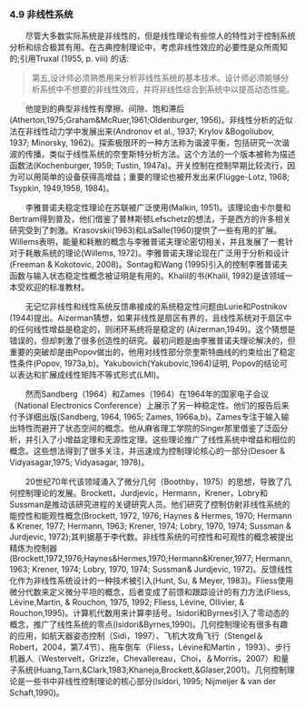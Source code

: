 ### 4.9 非线性系统

　　尽管大多数实际系统是非线性的，但是线性理论有些惊人的特性对于控制系统分析和综合极其有用。在古典控制理论中，考虑非线性效应的必要性是众所周知的;引用Truxal (1955, p. viii) 的话:

>第五,设计师必须熟悉用来分析非线性系统的基本技术。设计师必须能够分析系统中不想要的非线性效应，并将非线性综合到系统中以提高动态性能。

　　他提到的典型非线性有摩擦、间隙、饱和滞后(Atherton,1975;Graham&McRuer,1961;Oldenburger, 1956)。非线性分析的近似法在非线性动力学中发展出来(Andronov et al., 1937; Krylov &Bogoliubov, 1937; Minorsky, 1962)。探索极限环的一种方法称为谐波平衡，包括研究一次谐波的传播，类似于线性系统的奈奎斯特分析方法。这个方法的一个版本被称为描述函数法(Kochenburger, 1959; Tustin, 1947a)。开关控制在控制早期比较流行，因为可以用简单的设备获得高增益；重要的理论也被开发出来(Flügge-Lotz, 1968; Tsypkin, 1949,1958, 1984)。

　　李雅普诺夫稳定性理论在苏联被广泛使用(Malkin, 1951)。该理论由卡尔曼和Bertram得到普及，他们借鉴了普林斯顿Lefschetz的想法，于是西方的许多相关研究受到了刺激。Krasovskii(1963)和LaSalle(1960)提供了一些有用的扩展。Willems表明，能量和耗散的概念与李雅普诺夫理论密切相关，并且发展了一套针对于耗散系统的理论(Willems, 1972)。李雅普诺夫理论现在广泛用于分析和设计(Freeman & Kokotovic, 2008)。Sontag和Wang (1995)引入的控制李雅普诺夫函数与输入状态稳定性概念被证明是有用的。Khalil的书(Khalil, 1992)是该领域一本受欢迎的标准教材。

　　无记忆非线性和线性系统反馈串接成的系统稳定性问题由Lurie和Postnikov (1944)提出。Aizerman猜想，如果非线性是扇区有界的，且线性系统对于扇区中的任何线性增益是稳定的，则闭环系统将是稳定的 (Aizerman,1949)。这个猜想是错误的，但却刺激了很多创造性的研究。最初问题是由李雅普诺夫理论解决的，但重要的突破却是由Popov做出的，他用对线性部分奈奎斯特曲线的约束给出了稳定性条件(Popov, 1973a,b)。Yakubovich(Yakubovic,1964)证明, Popov的结论可以表达和扩展成线性矩阵不等式形式(LMI)。

　　然而Sandberg（1964）和Zames（1964）在1964年的国家电子会议（National Electronics Conference）上展示了另一种稳定性。他们的报告后来付予详细出版(Sandberg, 1964, 1965; Zames, 1966a,b)。Zames专注于输入输出特性而避开了状态空间的概念。他从麻省理工学院的Singer那里借鉴了泛函分析，并引入了小增益定理和无源性定理。这些理论推广了线性系统中增益和相位的概念。这些想法得到了很多关注，并迅速成为控制理论核心的一部分(Desoer & Vidyasagar,1975; Vidyasagar, 1978)。

　　20世纪70年代该领域涌入了微分几何（Boothby，1975）的思想，导致了几何控制理论的发展。Brockett，Jurdjevic，Hermann，Krener，Lobry和Sussman是推动该研究进程的关键研究人员。他们研究了控制仿射非线性系统的能控性和能观性概念(Brockett, 1972, 1976; Haynes & Hermes, 1970; Hermann & Krener, 1977; Hermann, 1963; Krener, 1974; Lobry, 1970, 1974; Sussman & Jurdjevic, 1972);其判据基于李代数。非线性系统的可控性和可观性的概念被提出精炼为控制器(Brockett,1972,1976;Haynes&Hermes,1970;Hermann&Krener,1977; Hermann, 1963; Krener, 1974; Lobry, 1970, 1974; Sussman& Jurdjevic, 1972)。反馈线性化作为非线性系统设计的一种技术被引入(Hunt, Su, & Meyer, 1983)。Fliess使用微分代数来定义微分平坦的概念，后者变成了前馈和跟踪设计的有力方法(Fliess, Lévine,Martin, & Rouchon, 1975, 1992; Fliess, Lévine, Ollivier, & Rouchon,1995)。计算机代数用来计算李括号。Isidori和Byrnes引入了零动态的概念，推广了线性系统的零点(Isidori&Byrnes,1990)。几何控制理论有很多有趣的应用，如航天器姿态控制（Sidi，1997）、飞机大攻角飞行（Stengel＆Robert，2004，第7.4节）、拖车倒车（Fliess，Lévine和Martin ，1993）、步行机器人（Westervelt，Grizzle，Chevallereau，Choi，＆Morris，2007）和量子系统(Huang,Tarn,&Clark,1983;Khaneja,Brockett,&Glaser,2001)。几何控制理论是一些书中非线性控制理论的核心部分(Isidori, 1995; Nijmeijer & van der Schaft,1990)。
